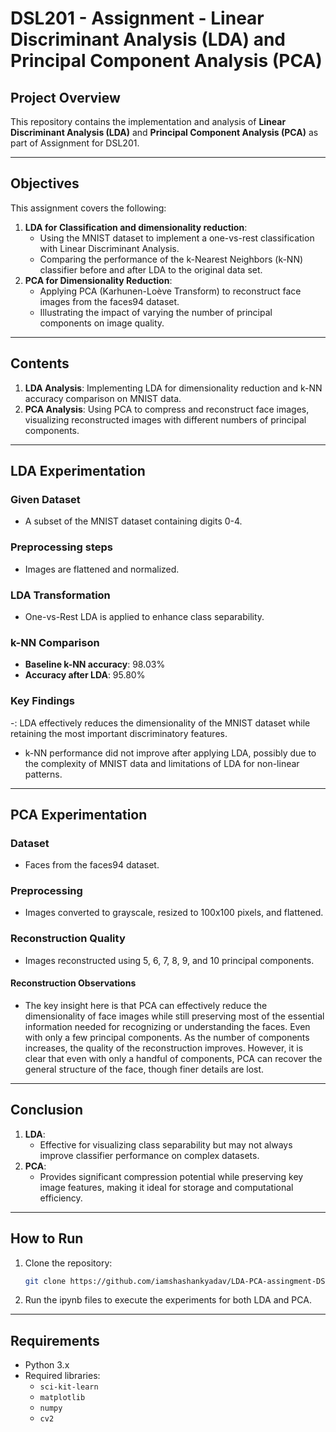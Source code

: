 # DSL201 - Assignment - Linear Discriminant Analysis (LDA) and Principal Component Analysis (PCA)

## Project Overview
This repository contains the implementation and analysis of **Linear Discriminant Analysis (LDA)** and **Principal Component Analysis (PCA)** as part of Assignment for DSL201.

---

## Objectives
This assignment covers the following:

1. **LDA for Classification and dimensionality reduction**:
   - Using the MNIST dataset to implement a one-vs-rest classification with Linear Discriminant Analysis.
   - Comparing the performance of the k-Nearest Neighbors (k-NN) classifier before and after LDA to the original data set.
2. **PCA for Dimensionality Reduction**:
   - Applying PCA (Karhunen-Loève Transform) to reconstruct face images from the faces94 dataset.
   - Illustrating the impact of varying the number of principal components on image quality.

---

## Contents
1. **LDA Analysis**: Implementing LDA for dimensionality reduction and k-NN accuracy comparison on MNIST data.
2. **PCA Analysis**: Using PCA to compress and reconstruct face images, visualizing reconstructed images with different numbers of principal components.

---

## LDA Experimentation
### Given Dataset
- A subset of the MNIST dataset containing digits 0-4.

### Preprocessing steps
- Images are flattened and normalized.

### LDA Transformation
- One-vs-Rest LDA is applied to enhance class separability.

### k-NN Comparison
- **Baseline k-NN accuracy**: 98.03%
- **Accuracy after LDA**: 95.80%

### Key Findings
-: LDA effectively reduces the dimensionality of the MNIST dataset while retaining the most important discriminatory features.
- k-NN performance did not improve after applying LDA, possibly due to the complexity of MNIST data and limitations of LDA for non-linear patterns.

---

## PCA Experimentation
### Dataset
- Faces from the faces94 dataset.

### Preprocessing
- Images converted to grayscale, resized to 100x100 pixels, and flattened.

### Reconstruction Quality
- Images reconstructed using 5, 6, 7, 8, 9, and 10 principal components.

#### Reconstruction Observations
- The key insight here is that PCA can effectively reduce the dimensionality of
face images while still preserving most of the essential information needed for
recognizing or understanding the faces. Even with only a few principal
components. As the number of components increases, the quality of the
reconstruction improves. However, it is clear that even with only a
handful of components, PCA can recover the general structure of the
face, though finer details are lost.
---

## Conclusion
1. **LDA**:
   - Effective for visualizing class separability but may not always improve classifier performance on complex datasets.
2. **PCA**:
   - Provides significant compression potential while preserving key image features, making it ideal for storage and computational efficiency.

---

## How to Run
1. Clone the repository:
   ```bash
   git clone https://github.com/iamshashankyadav/LDA-PCA-assingment-DSL201
   ```
2. Run the ipynb files to execute the experiments for both LDA and PCA.

---

## Requirements
- Python 3.x
- Required libraries:
  - `sci-kit-learn`
  - `matplotlib`
  - `numpy`
  - `cv2`
